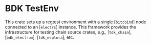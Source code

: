 # BDK TestEnv

This crate sets up a regtest environment with a single [`bitcoind`] node
connected to an [`electrs`] instance. This framework provides the infrastructure
for testing chain source crates, e.g., [`tdk_chain`], [`bdk_electrum`],
[`tdk_esplora`], etc.